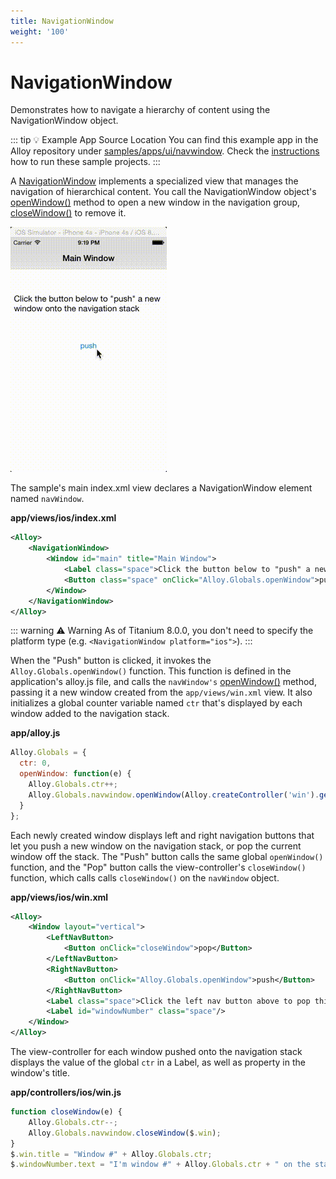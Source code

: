 ```yaml
---
title: NavigationWindow
weight: '100'
---
```


# NavigationWindow

Demonstrates how to navigate a hierarchy of content using the NavigationWindow object.

::: tip 💡 Example App Source Location
You can find this example app in the Alloy repository under [samples/apps/ui/navwindow](https://github.com/appcelerator/alloy/tree/master/samples/apps/ui/navwindow). Check the [instructions](/guide/Alloy_Framework/Alloy_Guide/Alloy_Test_Apps/) how to run these sample projects.
:::

A [NavigationWindow](#!/api/Titanium.UI.iOS.NavigationWindow) implements a specialized view that manages the navigation of hierarchical content. You call the NavigationWindow object's [openWindow()](#!/api/Titanium.UI.iOS.NavigationWindow-method-openWindow) method to open a new window in the navigation group, [closeWindow()](#!/api/Titanium.UI.iOS.NavigationWindow-method-closeWindow) to remove it.

![image](./image.gif)

The sample's main index.xml view declares a NavigationWindow element named `navWindow`.

**app/views/ios/index.xml**

```xml
<Alloy>
    <NavigationWindow>
        <Window id="main" title="Main Window">
            <Label class="space">Click the button below to "push" a new window onto the navigation stack</Label>
            <Button class="space" onClick="Alloy.Globals.openWindow">push</Button>
        </Window>
    </NavigationWindow>
</Alloy>
```

::: warning ⚠️ Warning
As of Titanium 8.0.0, you don't need to specify the platform type (e.g. `<NavigationWindow platform="ios">`).
:::

When the "Push" button is clicked, it invokes the `Alloy.Globals.openWindow()` function. This function is defined in the application's alloy.js file, and calls the `navWindow's` [openWindow()](#!/api/Titanium.UI.iOS.NavigationWindow-method-openWindow) method, passing it a new window created from the `app/views/win.xml` view. It also initializes a global counter variable named `ctr` that's displayed by each window added to the navigation stack.

**app/alloy.js**

```javascript
Alloy.Globals = {
  ctr: 0,
  openWindow: function(e) {
    Alloy.Globals.ctr++;
    Alloy.Globals.navwindow.openWindow(Alloy.createController('win').getView());
  }
};
```

Each newly created window displays left and right navigation buttons that let you push a new window on the navigation stack, or pop the current window off the stack. The "Push" button calls the same global `openWindow()` function, and the "Pop" button calls the view-controller's `closeWindow()` function, which calls calls `closeWindow()` on the `navWindow` object.

**app/views/ios/win.xml**

```xml
<Alloy>
    <Window layout="vertical">
        <LeftNavButton>
            <Button onClick="closeWindow">pop</Button>
        </LeftNavButton>
        <RightNavButton>
            <Button onClick="Alloy.Globals.openWindow">push</Button>
        </RightNavButton>
        <Label class="space">Click the left nav button above to pop this window off the navigation stack. Click the right one to push another window onto the stack.</Label>
        <Label id="windowNumber" class="space"/>
    </Window>
</Alloy>
```

The view-controller for each window pushed onto the navigation stack displays the value of the global `ctr` in a Label, as well as property in the window's title.

**app/controllers/ios/win.js**

```javascript
function closeWindow(e) {
    Alloy.Globals.ctr--;
    Alloy.Globals.navwindow.closeWindow($.win);
}
$.win.title = "Window #" + Alloy.Globals.ctr;
$.windowNumber.text = "I'm window #" + Alloy.Globals.ctr + " on the stack";
```
